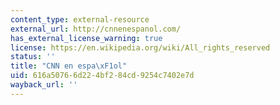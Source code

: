 ```yaml
---
content_type: external-resource
external_url: http://cnnenespanol.com/
has_external_license_warning: true
license: https://en.wikipedia.org/wiki/All_rights_reserved
status: ''
title: "CNN en espa\xF1ol"
uid: 616a5076-6d22-4bf2-84cd-9254c7402e7d
wayback_url: ''
---
```

